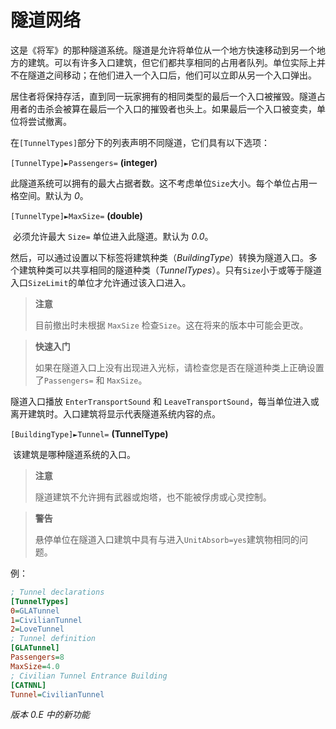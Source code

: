 # 隧道网络

这是《将军》的那种隧道系统。隧道是允许将单位从一个地方快速移动到另一个地方的建筑。可以有许多入口建筑，但它们都共享相同的占用者队列。单位实际上并不在隧道之间移动；在他们进入一个入口后，他们可以立即从另一个入口弹出。

居住者将保持存活，直到同一玩家拥有的相同类型的最后一个入口被摧毁。隧道占用者的击杀会被算在最后一个入口的摧毁者也头上。如果最后一个入口被变卖，单位将尝试撤离。

在`[TunnelTypes]`部分下的列表声明不同隧道，它们具有以下选项：

`[TunnelType]►Passengers=` **(integer)**

​	此隧道系统可以拥有的最大占据者数。这不考虑单位`Size`大小。每个单位占用一格空间。默认为 *0*。

`[TunnelType]►MaxSize=` **(double)**

​	必须允许最大 `Size=` 单位进入此隧道。默认为 *0.0*。

然后，可以通过设置以下标签将建筑种类（*BuildingType*）转换为隧道入口。多个建筑种类可以共享相同的隧道种类（*TunnelTypes*）。只有`Size`小于或等于隧道入口`SizeLimit`的单位才允许通过该入口进入。

> **注意**
>
> 目前撤出时未根据 `MaxSize` 检查`Size`。这在将来的版本中可能会更改。
>

> **快速入门**
>
> 如果在隧道入口上没有出现进入光标，请检查您是否在隧道种类上正确设置了`Passengers=` 和 `MaxSize`。
>

隧道入口播放 `EnterTransportSound` 和 `LeaveTransportSound`，每当单位进入或离开建筑时。入口建筑将显示代表隧道系统内容的点。

`[BuildingType]►Tunnel=` **(TunnelType)**

​	该建筑是哪种隧道系统的入口。

> **注意**
>
> 隧道建筑不允许拥有武器或炮塔，也不能被俘虏或心灵控制。

> **警告**
>
> 悬停单位在隧道入口建筑中具有与进入`UnitAbsorb=yes`建筑物相同的问题。

例：

```ini
; Tunnel declarations 
[TunnelTypes]
0=GLATunnel 
1=CivilianTunnel 
2=LoveTunnel 
; Tunnel definition 
[GLATunnel] 
Passengers=8 
MaxSize=4.0 
; Civilian Tunnel Entrance Building 
[CATNNL] 
Tunnel=CivilianTunnel 
```

*版本 0.E 中的新功能*